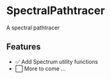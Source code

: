 # SpectralPathtracer
 A spectral pathtracer

## Features
 - ✅ Add Spectrum utility functions
 - ⬜ More to come ...
